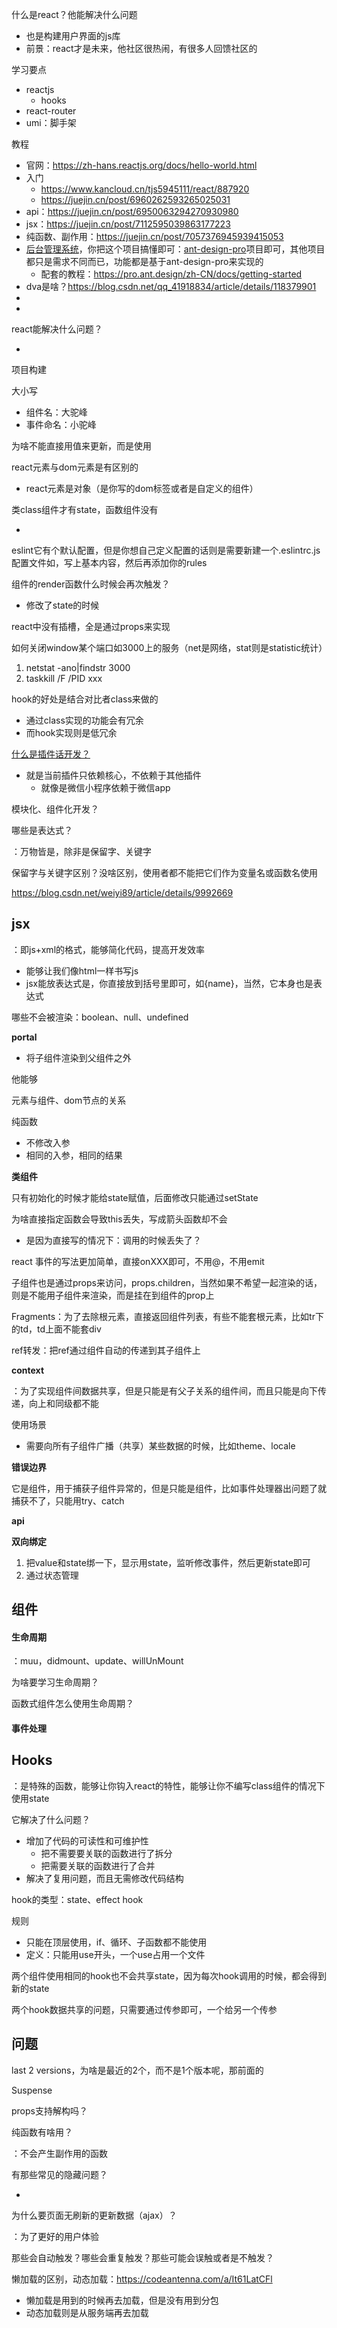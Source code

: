 什么是react？他能解决什么问题

- 也是构建用户界面的js库
- 前景：react才是未来，他社区很热闹，有很多人回馈社区的

学习要点

- reactjs
  - hooks
- react-router
- umi：脚手架

教程

- 官网：https://zh-hans.reactjs.org/docs/hello-world.html
- 入门
  - https://www.kancloud.cn/tjs5945111/react/887920
  - https://juejin.cn/post/6960262593265025031
- api：https://juejin.cn/post/6950063294270930980
- jsx：https://juejin.cn/post/7112595039863177223
- 纯函数、副作用：https://juejin.cn/post/7057376945939415053
- [后台管理系统](https://juejin.cn/post/6844903866052378638)，你把这个项目搞懂即可：[ant-design-pro](https://github.com/ant-design/ant-design-pro)项目即可，其他项目都只是需求不同而已，功能都是基于ant-design-pro来实现的
  - 配套的教程：https://pro.ant.design/zh-CN/docs/getting-started
- dva是啥？https://blog.csdn.net/qq_41918834/article/details/118379901
- 
- 

react能解决什么问题？

- 

项目构建

大小写

- 组件名：大驼峰
- 事件命名：小驼峰

为啥不能直接用值来更新，而是使用

react元素与dom元素是有区别的

- react元素是对象（是你写的dom标签或者是自定义的组件）

类class组件才有state，函数组件没有

- 

eslint它有个默认配置，但是你想自己定义配置的话则是需要新建一个.eslintrc.js配置文件如，写上基本内容，然后再添加你的rules

组件的render函数什么时候会再次触发？

- 修改了state的时候

react中没有插槽，全是通过props来实现

如何关闭window某个端口如3000上的服务（net是网络，stat则是statistic统计）

1. netstat -ano|findstr 3000
2. taskkill /F /PID xxx



hook的好处是结合对比者class来做的

- 通过class实现的功能会有冗余
- 而hook实现则是低冗余

[什么是插件话开发？](https://juejin.cn/post/6844904118591422472)

- 就是当前插件只依赖核心，不依赖于其他插件
  - 就像是微信小程序依赖于微信app

模块化、组件化开发？



哪些是表达式？

：万物皆是，除非是保留字、关键字

保留字与关键字区别？没啥区别，使用者都不能把它们作为变量名或函数名使用

https://blog.csdn.net/weiyi89/article/details/9992669



## **jsx**

：即js+xml的格式，能够简化代码，提高开发效率

- 能够让我们像html一样书写js
- jsx能放表达式是，你直接放到括号里即可，如{name}，当然，它本身也是表达式



哪些不会被渲染：boolean、null、undefined

**portal**

- 将子组件渲染到父组件之外



他能够

元素与组件、dom节点的关系



纯函数

- 不修改入参
- 相同的入参，相同的结果



**类组件**

只有初始化的时候才能给state赋值，后面修改只能通过setState

为啥直接指定函数会导致this丢失，写成箭头函数却不会

- 是因为直接写的情况下：调用的时候丢失了？

react 事件的写法更加简单，直接onXXX即可，不用@，不用emit

子组件也是通过props来访问，props.children，当然如果不希望一起渲染的话，则是不能用子组件来渲染，而是挂在到组件的prop上

Fragments：为了去除根元素，直接返回组件列表，有些不能套根元素，比如tr下的td，td上面不能套div

ref转发：把ref通过组件自动的传递到其子组件上

**context**

：为了实现组件间数据共享，但是只能是有父子关系的组件间，而且只能是向下传递，向上和同级都不能

使用场景

- 需要向所有子组件广播（共享）某些数据的时候，比如theme、locale

**错误边界**

它是组件，用于捕获子组件异常的，但是只能是组件，比如事件处理器出问题了就捕获不了，只能用try、catch

**api**

**双向绑定**

1. 把value和state绑一下，显示用state，监听修改事件，然后更新state即可
2. 通过状态管理



## 组件

#### 生命周期

：muu，didmount、update、willUnMount

为啥要学习生命周期？

函数式组件怎么使用生命周期？



#### 事件处理



## Hooks

：是特殊的函数，能够让你钩入react的特性，能够让你不编写class组件的情况下使用state

它解决了什么问题？

- 增加了代码的可读性和可维护性
  - 把不需要要关联的函数进行了拆分
  - 把需要关联的函数进行了合并
- 解决了复用问题，而且无需修改代码结构

hook的类型：state、effect hook

规则

- 只能在顶层使用，if、循环、子函数都不能使用
- 定义：只能用use开头，一个use占用一个文件

两个组件使用相同的hook也不会共享state，因为每次hook调用的时候，都会得到新的state

两个hook数据共享的问题，只需要通过传参即可，一个给另一个传参



## 问题

last 2 versions，为啥是最近的2个，而不是1个版本呢，那前面的

Suspense

props支持解构吗？

纯函数有啥用？

：不会产生副作用的函数

有那些常见的隐藏问题？

- 

为什么要页面无刷新的更新数据（ajax）？

：为了更好的用户体验

那些会自动触发？哪些会重复触发？那些可能会误触或者是不触发？

懒加载的区别，动态加载：https://codeantenna.com/a/It61LatCFl

- 懒加载是用到的时候再去加载，但是没有用到分包
- 动态加载则是从服务端再去加载
